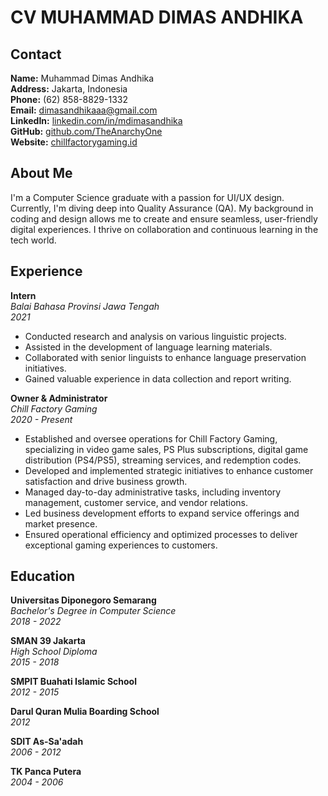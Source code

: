 # CV MUHAMMAD DIMAS ANDHIKA

## Contact
**Name:** Muhammad Dimas Andhika <br>
**Address:** Jakarta, Indonesia <br>
**Phone:** (62) 858-8829-1332  <br>
**Email:** dimasandhikaaa@gmail.com  
**LinkedIn:** [linkedin.com/in/mdimasandhika](https://www.linkedin.com/in/mdimasandhika/)  
**GitHub:** [github.com/TheAnarchyOne](https://github.com/TheAnarchyOne) <br>
**Website:** [chillfactorygaming.id](https://www.chillfactorygaming.id/) 

## About Me
I'm a Computer Science graduate with a passion for UI/UX design. Currently, I'm diving deep into Quality Assurance (QA). My background in coding and design allows me to create and ensure seamless, user-friendly digital experiences. I thrive on collaboration and continuous learning in the tech world.

## Experience
**Intern**  
*Balai Bahasa Provinsi Jawa Tengah*  
*2021*  
- Conducted research and analysis on various linguistic projects.
- Assisted in the development of language learning materials.
- Collaborated with senior linguists to enhance language preservation initiatives.
- Gained valuable experience in data collection and report writing.

**Owner & Administrator**  
*Chill Factory Gaming*  
*2020 - Present*  
- Established and oversee operations for Chill Factory Gaming, specializing in video game sales, PS Plus subscriptions, digital game distribution (PS4/PS5), streaming services, and redemption codes.
- Developed and implemented strategic initiatives to enhance customer satisfaction and drive business growth.
- Managed day-to-day administrative tasks, including inventory management, customer service, and vendor relations.
- Led business development efforts to expand service offerings and market presence.
- Ensured operational efficiency and optimized processes to deliver exceptional gaming experiences to customers.
## Education

**Universitas Diponegoro Semarang**  
*Bachelor's Degree in Computer Science*  
*2018 - 2022*  

**SMAN 39 Jakarta**  
*High School Diploma*  
*2015 - 2018*  

**SMPIT Buahati Islamic School**  
*2012 - 2015*  

**Darul Quran Mulia Boarding School**  
*2012*  

**SDIT As-Sa'adah**  
*2006 - 2012*  

**TK Panca Putera**  
*2004 - 2006*  
